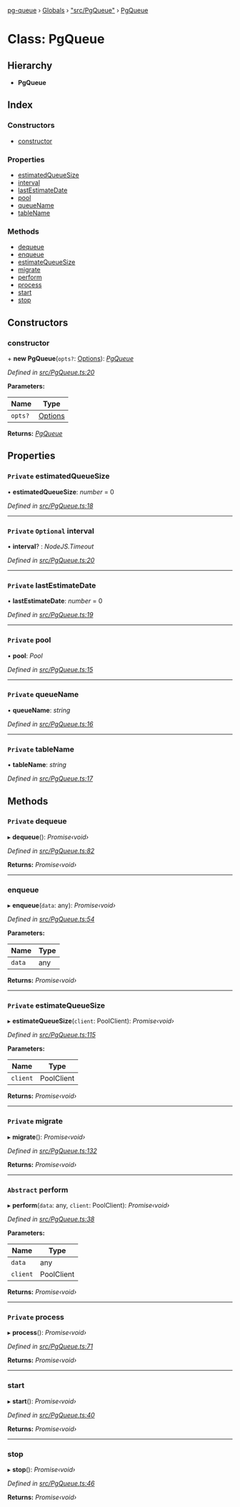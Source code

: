 [pg-queue](../README.md) › [Globals](../globals.md) › ["src/PgQueue"](../modules/_src_pgqueue_.md) › [PgQueue](_src_pgqueue_.pgqueue.md)

# Class: PgQueue

## Hierarchy

* **PgQueue**

## Index

### Constructors

* [constructor](_src_pgqueue_.pgqueue.md#constructor)

### Properties

* [estimatedQueueSize](_src_pgqueue_.pgqueue.md#private-estimatedqueuesize)
* [interval](_src_pgqueue_.pgqueue.md#private-optional-interval)
* [lastEstimateDate](_src_pgqueue_.pgqueue.md#private-lastestimatedate)
* [pool](_src_pgqueue_.pgqueue.md#private-pool)
* [queueName](_src_pgqueue_.pgqueue.md#private-queuename)
* [tableName](_src_pgqueue_.pgqueue.md#private-tablename)

### Methods

* [dequeue](_src_pgqueue_.pgqueue.md#private-dequeue)
* [enqueue](_src_pgqueue_.pgqueue.md#enqueue)
* [estimateQueueSize](_src_pgqueue_.pgqueue.md#private-estimatequeuesize)
* [migrate](_src_pgqueue_.pgqueue.md#private-migrate)
* [perform](_src_pgqueue_.pgqueue.md#abstract-perform)
* [process](_src_pgqueue_.pgqueue.md#private-process)
* [start](_src_pgqueue_.pgqueue.md#start)
* [stop](_src_pgqueue_.pgqueue.md#stop)

## Constructors

###  constructor

\+ **new PgQueue**(`opts?`: [Options](../interfaces/_src_pgqueue_.options.md)): *[PgQueue](_src_pgqueue_.pgqueue.md)*

*Defined in [src/PgQueue.ts:20](https://github.com/OrKoN/pg-queue/blob/484d844/src/PgQueue.ts#L20)*

**Parameters:**

Name | Type |
------ | ------ |
`opts?` | [Options](../interfaces/_src_pgqueue_.options.md) |

**Returns:** *[PgQueue](_src_pgqueue_.pgqueue.md)*

## Properties

### `Private` estimatedQueueSize

• **estimatedQueueSize**: *number* = 0

*Defined in [src/PgQueue.ts:18](https://github.com/OrKoN/pg-queue/blob/484d844/src/PgQueue.ts#L18)*

___

### `Private` `Optional` interval

• **interval**? : *NodeJS.Timeout*

*Defined in [src/PgQueue.ts:20](https://github.com/OrKoN/pg-queue/blob/484d844/src/PgQueue.ts#L20)*

___

### `Private` lastEstimateDate

• **lastEstimateDate**: *number* = 0

*Defined in [src/PgQueue.ts:19](https://github.com/OrKoN/pg-queue/blob/484d844/src/PgQueue.ts#L19)*

___

### `Private` pool

• **pool**: *Pool*

*Defined in [src/PgQueue.ts:15](https://github.com/OrKoN/pg-queue/blob/484d844/src/PgQueue.ts#L15)*

___

### `Private` queueName

• **queueName**: *string*

*Defined in [src/PgQueue.ts:16](https://github.com/OrKoN/pg-queue/blob/484d844/src/PgQueue.ts#L16)*

___

### `Private` tableName

• **tableName**: *string*

*Defined in [src/PgQueue.ts:17](https://github.com/OrKoN/pg-queue/blob/484d844/src/PgQueue.ts#L17)*

## Methods

### `Private` dequeue

▸ **dequeue**(): *Promise‹void›*

*Defined in [src/PgQueue.ts:82](https://github.com/OrKoN/pg-queue/blob/484d844/src/PgQueue.ts#L82)*

**Returns:** *Promise‹void›*

___

###  enqueue

▸ **enqueue**(`data`: any): *Promise‹void›*

*Defined in [src/PgQueue.ts:54](https://github.com/OrKoN/pg-queue/blob/484d844/src/PgQueue.ts#L54)*

**Parameters:**

Name | Type |
------ | ------ |
`data` | any |

**Returns:** *Promise‹void›*

___

### `Private` estimateQueueSize

▸ **estimateQueueSize**(`client`: PoolClient): *Promise‹void›*

*Defined in [src/PgQueue.ts:115](https://github.com/OrKoN/pg-queue/blob/484d844/src/PgQueue.ts#L115)*

**Parameters:**

Name | Type |
------ | ------ |
`client` | PoolClient |

**Returns:** *Promise‹void›*

___

### `Private` migrate

▸ **migrate**(): *Promise‹void›*

*Defined in [src/PgQueue.ts:132](https://github.com/OrKoN/pg-queue/blob/484d844/src/PgQueue.ts#L132)*

**Returns:** *Promise‹void›*

___

### `Abstract` perform

▸ **perform**(`data`: any, `client`: PoolClient): *Promise‹void›*

*Defined in [src/PgQueue.ts:38](https://github.com/OrKoN/pg-queue/blob/484d844/src/PgQueue.ts#L38)*

**Parameters:**

Name | Type |
------ | ------ |
`data` | any |
`client` | PoolClient |

**Returns:** *Promise‹void›*

___

### `Private` process

▸ **process**(): *Promise‹void›*

*Defined in [src/PgQueue.ts:71](https://github.com/OrKoN/pg-queue/blob/484d844/src/PgQueue.ts#L71)*

**Returns:** *Promise‹void›*

___

###  start

▸ **start**(): *Promise‹void›*

*Defined in [src/PgQueue.ts:40](https://github.com/OrKoN/pg-queue/blob/484d844/src/PgQueue.ts#L40)*

**Returns:** *Promise‹void›*

___

###  stop

▸ **stop**(): *Promise‹void›*

*Defined in [src/PgQueue.ts:46](https://github.com/OrKoN/pg-queue/blob/484d844/src/PgQueue.ts#L46)*

**Returns:** *Promise‹void›*
